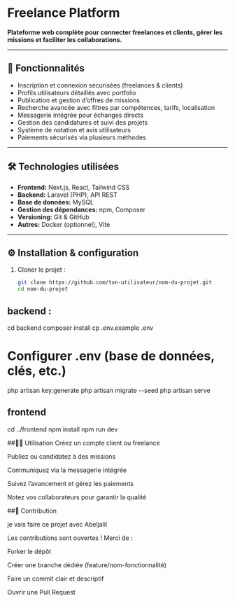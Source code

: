 # Freelance Platform

**Plateforme web complète pour connecter freelances et clients, gérer les missions et faciliter les collaborations.**

---

## 🚀 Fonctionnalités

- Inscription et connexion sécurisées (freelances & clients)  
- Profils utilisateurs détaillés avec portfolio  
- Publication et gestion d’offres de missions  
- Recherche avancée avec filtres par compétences, tarifs, localisation  
- Messagerie intégrée pour échanges directs  
- Gestion des candidatures et suivi des projets  
- Système de notation et avis utilisateurs  
- Paiements sécurisés via plusieurs méthodes

---

## 🛠 Technologies utilisées

- **Frontend:** Next.js, React, Tailwind CSS  
- **Backend:** Laravel (PHP), API REST  
- **Base de données:** MySQL  
- **Gestion des dépendances:** npm, Composer  
- **Versioning:** Git & GitHub  
- **Autres:** Docker (optionnel), Vite

---

## ⚙️ Installation & configuration

1. Cloner le projet :  
   ```bash
   git clone https://github.com/ton-utilisateur/nom-du-projet.git
   cd nom-du-projet


##  backend : 

cd backend
composer install
cp .env.example .env
# Configurer .env (base de données, clés, etc.)
php artisan key:generate
php artisan migrate --seed
php artisan serve

## frontend

cd ../frontend
npm install
npm run dev 



##🧑‍💻 Utilisation
Créez un compte client ou freelance

Publiez ou candidatez à des missions

Communiquez via la messagerie intégrée

Suivez l’avancement et gérez les paiements

Notez vos collaborateurs pour garantir la qualité


 
##🤝 Contribution

je vais faire ce projet avec  Abeljalil 

Les contributions sont ouvertes !
Merci de :

Forker le dépôt

Créer une branche dédiée (feature/nom-fonctionnalité)

Faire un commit clair et descriptif

Ouvrir une Pull Request


